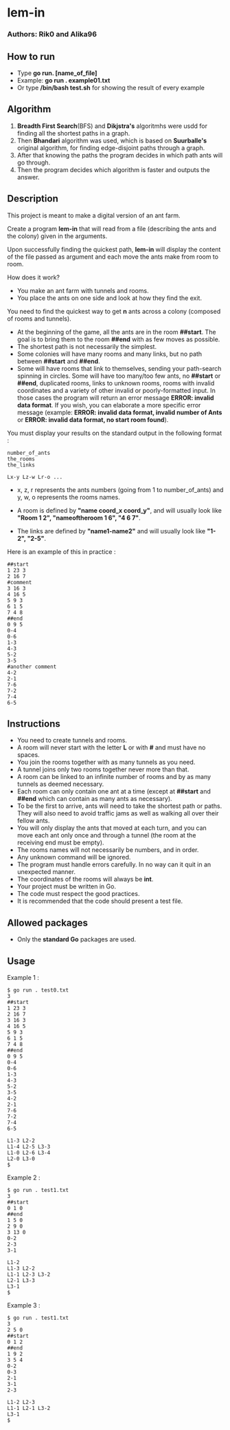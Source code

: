 # lem-in

### Authors: Rik0 and Alika96


## How to run
* Type  **go run. [name_of_file]**
* Example: **go run . example01.txt**
* Or type **/bin/bash test.sh** for showing the result of every example

## Algorithm 
1. **Breadth First Search**(BFS) and **Dikjstra's** algoritmhs were usdd for finding all the shortest paths in a graph.
2. Then **Bhandari** algorithm was used, which is based on **Suurballe's** original algorithm, for finding edge-disjoint paths through a graph.
3. After that knowing the paths the program decides in which path ants will go through.
4. Then the program decides which algorithm is faster and outputs the answer.

## Description

This project is meant to make a digital version of an ant farm.

Create a program **lem-in** that will read from a file (describing the ants and the colony) given in the arguments.

Upon successfully finding the quickest path, **lem-in** will display the content of the file passed as argument and each move the ants make from room to room.

How does it work?

* You make an ant farm with tunnels and rooms.
* You place the ants on one side and look at how they find the exit.

You need to find the quickest way to get **n** ants across a colony (composed of rooms and tunnels).

* At the beginning of the game, all the ants are in the room **##start**. The goal is to bring them to the room **##end** with as few moves as possible.
* The shortest path is not necessarily the simplest.
* Some colonies will have many rooms and many links, but no path between **##start** and **##end**.
* Some will have rooms that link to themselves, sending your path-search spinning in circles. Some will have too many/too few ants, no **##start** or **##end**, duplicated rooms, links to unknown rooms, rooms with invalid coordinates and a variety of other invalid or poorly-formatted input. In those cases the program will return an error message **ERROR: invalid data format**. If you wish, you can elaborate a more specific error message (example: **ERROR: invalid data format, invalid number of Ants** or **ERROR: invalid data format, no start room found**).

You must display your results on the standard output in the following format :

    number_of_ants
    the_rooms
    the_links

    Lx-y Lz-w Lr-o ...

* x, z, r represents the ants numbers (going from 1 to number_of_ants) and y, w, o represents the rooms names.

* A room is defined by **"name coord_x coord_y"**, and will usually look like **"Room 1 2", "nameoftheroom 1 6", "4 6 7"**.

* The links are defined by **"name1-name2"** and will usually look like **"1-2", "2-5"**.

Here is an example of this in practice :

    ##start
    1 23 3
    2 16 7
    #comment
    3 16 3
    4 16 5
    5 9 3
    6 1 5
    7 4 8
    ##end
    0 9 5
    0-4
    0-6
    1-3
    4-3
    5-2
    3-5
    #another comment
    4-2
    2-1
    7-6
    7-2
    7-4
    6-5


## Instructions

* You need to create tunnels and rooms.
* A room will never start with the letter **L** or with **#** and must have no spaces.
* You join the rooms together with as many tunnels as you need.
* A tunnel joins only two rooms together never more than that.
* A room can be linked to an infinite number of rooms and by as many tunnels as deemed necessary.
* Each room can only contain one ant at a time (except at **##start** and **##end** which can contain as many ants as necessary).
* To be the first to arrive, ants will need to take the shortest path or paths. They will also need to avoid traffic jams as well as walking all over their fellow ants.
* You will only display the ants that moved at each turn, and you can move each ant only once and through a tunnel (the room at the receiving end must be empty).
* The rooms names will not necessarily be numbers, and in order.
* Any unknown command will be ignored.
* The program must handle errors carefully. In no way can it quit in an unexpected manner.
* The coordinates of the rooms will always be **int**.
* Your project must be written in Go.
* The code must respect the good practices.
* It is recommended that the code should present a test file.

## Allowed packages

* Only the **standard Go** packages are used.

## Usage

Example 1 :

    $ go run . test0.txt
    3
    ##start
    1 23 3
    2 16 7
    3 16 3
    4 16 5
    5 9 3
    6 1 5
    7 4 8
    ##end
    0 9 5
    0-4
    0-6
    1-3
    4-3
    5-2
    3-5
    4-2
    2-1
    7-6
    7-2
    7-4
    6-5

    L1-3 L2-2
    L1-4 L2-5 L3-3
    L1-0 L2-6 L3-4
    L2-0 L3-0
    $

Example 2 :

    $ go run . test1.txt
    3
    ##start
    0 1 0
    ##end
    1 5 0
    2 9 0
    3 13 0
    0-2
    2-3
    3-1

    L1-2
    L1-3 L2-2
    L1-1 L2-3 L3-2
    L2-1 L3-3
    L3-1
    $

Example 3 :

    $ go run . test1.txt
    3
    2 5 0
    ##start
    0 1 2
    ##end
    1 9 2
    3 5 4
    0-2
    0-3
    2-1
    3-1
    2-3

    L1-2 L2-3
    L1-1 L2-1 L3-2
    L3-1
    $

